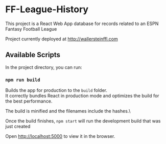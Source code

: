 # FF-League-History

This project is a React Web App database for records related to an ESPN Fantasy Football League

Project currently deployed at http://wallersteinffl.com

## Available Scripts

In the project directory, you can run:

### `npm run build`

Builds the app for production to the `build` folder.\
It correctly bundles React in production mode and optimizes the build for the best performance.

The build is minified and the filenames include the hashes.\

Once the build finishes, `npm start` will run the development build that was just created

Open [http://localhost:5000](http://localhost:5000) to view it in the browser.
